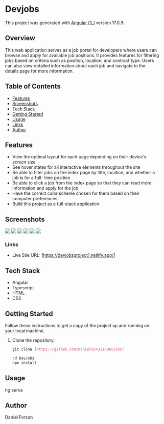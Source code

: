 # Devjobs

This project was generated with [Angular CLI](https://github.com/angular/angular-cli) version 17.0.9.

## Overview
This web application serves as a job portal for developers where users can browse and apply for available job positions. It provides features for filtering jobs based on criteria such as position, location, and contract type. Users can also view detailed information about each job and navigate to the details page for more information.


## Table of Contents

- [Features](#features)
- [Screenshots](#screenshots)
- [Tech Stack](#tech-stack)
- [Getting Started](#getting-started)
- [Usage](#usage)
- [Links](#links)
- [Author](#author)

## Features

- View the optimal layout for each page depending on their device's screen size
- See hover states for all interactive elements throughout the site
- Be able to filter jobs on the index page by title, location, and whether a job is for a full-
time position
- Be able to click a job from the index page so that they can read more information and
apply for the job
- Have the correct color scheme chosen for them based on their computer preferences.
- Build this project as a full-stack application


## Screenshots

![](/src/assets/desktop/job-desktop.png)
![](/src/assets/desktop/desktop-details.png)
![](/src/assets/desktop/desktop-darkmod.png)
![](/src/assets/mobile/jobs-mobile.png)
![](/src/assets/mobile/jobs-mobile.png)
![](/src/assets/mobile/modal.png)


### Links

- Live Stie URL: [https://devjobsproject1.netlify.app/]

## Tech Stack

- Angular
- Typescript
- HTML
- CSS

## Getting Started

Follow these instructions to get a copy of the project up and running on your local machine.

1. Clone the repository:

   ```bash
   git clone [https://github.com/Daniel054311/DevJobs]

   cd DevJobs
   npm install

## Usage

ng serve

## Author 

Daniel Forson
